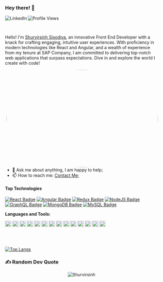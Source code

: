 ### Hey there! 👋

<a href="https://link.shurvir.com/linkedin">
  <img align="left" alt="LinkedIn" src="https://img.shields.io/badge/LinkedIn-%230077B5.svg?logo=linkedin&logoColor=white" />
</a>

<p align=left> <img src=https://komarev.com/ghpvc/?username=shrvr alt="Profile Views" /> </p>

<br />


Hello! I'm [Shurvirsinh Sisodiya](https://link.shurvir.com/portfolio), an innovative Front End Developer with a knack for crafting engaging, intuitive user experiences. With proficiency in modern technologies like React and Angular, and a wealth of experience from my tenure at SAP Company, I am committed to delivering top-notch web applications that surpass expectations. Dive in and explore the world I create with code!


<img align="right" alt="GIF" src="https://epicprogrammerassets.netlify.app/Assets/code.gif?raw=true" width="500" height="320" style="border-radius:50%" />
  
- 💬 Ask me about anything, I am happy to help;
- 📫 How to reach me: [Contact Me](https://link.shurvir.com/portfolio);
<!-- - 📝 [Blog](https://epicprogrammer.org/) -->
  

#### Top Technologies

<!-- TODO: Make technologies links takes you to repositories -->

[![React Badge](https://img.shields.io/badge/React-20232A?style=for-the-badge&logo=react&logoColor=61DAFB)](#) [![Angular Badge](https://img.shields.io/badge/Angular-DD0031?style=for-the-badge&logo=angular&logoColor=white)](#) [![Redux Badge](https://img.shields.io/badge/-Redux-764abc?style=for-the-badge&labelColor=black&logo=redux&logoColor=764abc)](#) [![NodeJS Badge](https://img.shields.io/badge/-NodeJS-3C873A?style=for-the-badge&labelColor=black&logo=Node.JS&logoColor=3C873A)](#) [![GraphQL Badge](https://img.shields.io/badge/-GraphQL-de33a6?style=for-the-badge&labelColor=black&logo=graphql&logoColor=de33a6)](#) [![MongoDB Badge](https://img.shields.io/badge/-MongoDB-419732?style=for-the-badge&labelColor=black&logo=mongodb&logoColor=419732)](#) [![MySQL Badge](https://img.shields.io/badge/-MySQL-005C84?style=for-the-badge&labelColor=black&logo=mysql&logoColor=005C84)](#)


**Languages and Tools:**  

<code><img height="20" src="https://img.shields.io/badge/JavaScript-323330?style=for-the-badge&logo=javascript&logoColor=F7DF1E"></code>
<code><img height="20" src="https://img.shields.io/badge/TypeScript-007ACC?style=for-the-badge&logo=typescript&logoColor=white"></code>
<code><img height="20" src="https://img.shields.io/badge/html5-%23E34F26.svg?style=for-the-badge&logo=html5&logoColor=white"></code>
<code><img height="20" src="https://img.shields.io/badge/css3-%231572B6.svg?style=for-the-badge&logo=css3&logoColor=white"></code>
<code><img height="20" src="https://img.shields.io/badge/Sass-CC6699?style=for-the-badge&logo=sass&logoColor=white"></code>
<code><img height="20" src="https://img.shields.io/badge/Bootstrap-563D7C?style=for-the-badge&logo=bootstrap&logoColor=white"></code>
<code><img height="20" src="https://img.shields.io/badge/Java-ED8B00?style=for-the-badge&logo=openjdk&logoColor=white"></code>
<code><img height="20" src="https://img.shields.io/badge/C-00599C?style=for-the-badge&logo=c&logoColor=white"></code>
<code><img height="20" src="https://img.shields.io/badge/firebase-%23039BE5.svg?style=for-the-badge&logo=firebase"></code>
<code><img height="20" src="https://img.shields.io/badge/Jest-323330?style=for-the-badge&logo=Jest&logoColor=white"></code>
<code><img height="20" src="https://img.shields.io/badge/postman-%2335495e.svg?style=for-the-badge&logo=postman&logoColor=%ff6c37"></code>
<code><img height="20" src="https://img.shields.io/badge/GitHub-100000?style=for-the-badge&logo=github&logoColor=white"></code>
<code><img height="20" src="https://img.shields.io/badge/heroku-%23430098.svg?style=for-the-badge&logo=heroku&logoColor=white"></code>
<code><img height="20" src="https://img.shields.io/badge/Netlify-00C7B7?style=for-the-badge&logo=netlify&logoColor=white"></code>

<br />
<br />

[![Top Langs](https://github-readme-stats.vercel.app/api/top-langs/?username=shrvr&layout=compact&theme=transparent)](https://link.shurvir.com/github)



### ✍️ Random Dev Quote
<p align="center"> <img src="https://quotes-github-readme.vercel.app/api?type=horizontal&theme=radical" alt="Shurvirsinh" />


<!--
**shrvr/shrvr** is a ✨ _special_ ✨ repository because its `README.md` (this file) appears on your GitHub profile.

Here are some ideas to get you started:

- 🔭 I’m currently working on ...
- 🌱 I’m currently learning ...
- 👯 I’m looking to collaborate on ...
- 🤔 I’m looking for help with ...
- 💬 Ask me about ...
- 📫 How to reach me: ...
- 😄 Pronouns: ...
- ⚡ Fun fact: ...
-->
